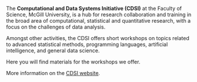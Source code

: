 The **Computational and Data Systems Initiative (CDSI)** at the Faculty of Science, McGill University, is a hub for research collaboration and training in the broad area of computational, statistical and quantitative research, with a focus on the challenges of data analysis.

Amongst other activities, the CDSI offers short workshops on topics related to advanced statistical methods, programming languages, artificial intelligence, and general data science.

Here you will find materials for the workshops we offer.

More information on the [CDSI website](https://www.mcgill.ca/cdsi/).


<!---

--->
